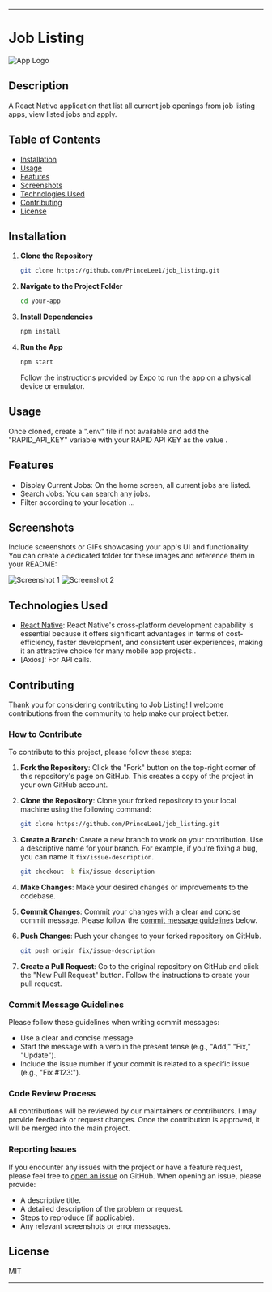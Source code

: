
---

# Job Listing

![App Logo](https://t4.ftcdn.net/jpg/05/05/61/73/360_F_505617309_NN1CW7diNmGXJfMicpY9eXHKV4sqzO5H.jpg)

## Description

A React Native application that list all current job openings from job listing apps, view listed jobs and apply.

## Table of Contents

- [Installation](#installation)
- [Usage](#usage)
- [Features](#features)
- [Screenshots](#screenshots)
- [Technologies Used](#technologies-used)
- [Contributing](#contributing)
- [License](#license)

## Installation

1. **Clone the Repository**

   ```bash
   git clone https://github.com/PrinceLee1/job_listing.git
   ```

2. **Navigate to the Project Folder**

   ```bash
   cd your-app
   ```

3. **Install Dependencies**

   ```bash
   npm install
   ```

4. **Run the App**

   ```bash
   npm start
   ```

   Follow the instructions provided by Expo to run the app on a physical device or emulator.

## Usage

Once cloned, create a ".env" file if not available and add the "RAPID_API_KEY" variable with your RAPID API KEY as the value .

## Features


- Display Current Jobs: On the home screen, all current jobs are listed.
- Search Jobs: You can search any jobs.
- Filter according to your location ...

## Screenshots

Include screenshots or GIFs showcasing your app's UI and functionality. You can create a dedicated folder for these images and reference them in your README:

![Screenshot 1](screenshots/shot1.PNG)
![Screenshot 2](screenshots/shot2.PNG)

## Technologies Used

- [React Native](https://reactnative.dev/): React Native's cross-platform development capability is essential because it offers significant advantages in terms of cost-efficiency, faster development, and consistent user experiences, making it an attractive choice for many mobile app projects..
- [Axios]: For API calls.

## Contributing

Thank you for considering contributing to Job Listing! I welcome contributions from the community to help make our project better.

### How to Contribute

To contribute to this project, please follow these steps:

1. **Fork the Repository**: Click the "Fork" button on the top-right corner of this repository's page on GitHub. This creates a copy of the project in your own GitHub account.

2. **Clone the Repository**: Clone your forked repository to your local machine using the following command:
   ```bash
   git clone https://github.com/PrinceLee1/job_listing.git
   ```

3. **Create a Branch**: Create a new branch to work on your contribution. Use a descriptive name for your branch. For example, if you're fixing a bug, you can name it `fix/issue-description`.

   ```bash
   git checkout -b fix/issue-description
   ```

4. **Make Changes**: Make your desired changes or improvements to the codebase.

5. **Commit Changes**: Commit your changes with a clear and concise commit message. Please follow the [commit message guidelines](#commit-message-guidelines) below.

6. **Push Changes**: Push your changes to your forked repository on GitHub.

   ```bash
   git push origin fix/issue-description
   ```

7. **Create a Pull Request**: Go to the original repository on GitHub and click the "New Pull Request" button. Follow the instructions to create your pull request.

### Commit Message Guidelines

Please follow these guidelines when writing commit messages:

- Use a clear and concise message.
- Start the message with a verb in the present tense (e.g., "Add," "Fix," "Update").
- Include the issue number if your commit is related to a specific issue (e.g., "Fix #123:").

### Code Review Process

All contributions will be reviewed by our maintainers or contributors. I may provide feedback or request changes. Once the contribution is approved, it will be merged into the main project.

### Reporting Issues

If you encounter any issues with the project or have a feature request, please feel free to [open an issue](https://github.com/PrinceLee1/job_listing/issues) on GitHub. When opening an issue, please provide:

- A descriptive title.
- A detailed description of the problem or request.
- Steps to reproduce (if applicable).
- Any relevant screenshots or error messages.




## License

MIT

---
